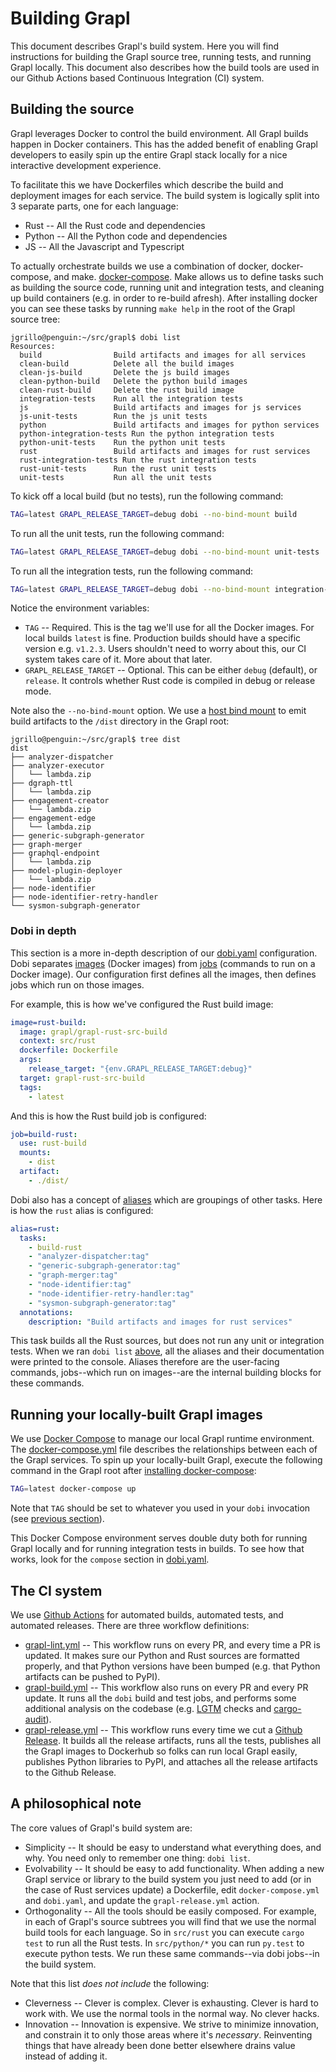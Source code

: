 # Building Grapl

This document describes Grapl's build system. Here you will find
instructions for building the Grapl source tree, running tests, and
running Grapl locally. This document also describes how the build
tools are used in our Github Actions based Continuous Integration (CI)
system.

## Building the source

Grapl leverages Docker to control the build environment. All Grapl
builds happen in Docker containers. This has the added benefit of
enabling Grapl developers to easily spin up the entire Grapl stack
locally for a nice interactive development experience.

To facilitate this we have Dockerfiles which describe the build and
deployment images for each service. The build system is logically
split into 3 separate parts, one for each language:

 - Rust -- All the Rust code and dependencies
 - Python -- All the Python code and dependencies
 - JS -- All the Javascript and Typescript

To actually orchestrate builds we use a combination of docker,
docker-compose, and make.
[docker-compose](https://docs.docker.com/compose/). Make allows us to
define tasks such as building the source code, running unit and
integration tests, and cleaning up build containers (e.g. in order to
re-build afresh). After installing docker you can see these
tasks by running `make help` in the root of the Grapl source tree:

```
jgrillo@penguin:~/src/grapl$ dobi list
Resources:
  build                Build artifacts and images for all services
  clean-build          Delete all the build images
  clean-js-build       Delete the js build images
  clean-python-build   Delete the python build images
  clean-rust-build     Delete the rust build image
  integration-tests    Run all the integration tests
  js                   Build artifacts and images for js services
  js-unit-tests        Run the js unit tests
  python               Build artifacts and images for python services
  python-integration-tests Run the python integration tests
  python-unit-tests    Run the python unit tests
  rust                 Build artifacts and images for rust services
  rust-integration-tests Run the rust integration tests
  rust-unit-tests      Run the rust unit tests
  unit-tests           Run all the unit tests
```

To kick off a local build (but no tests), run the following command:

``` bash
TAG=latest GRAPL_RELEASE_TARGET=debug dobi --no-bind-mount build
```

To run all the unit tests, run the following command:

``` bash
TAG=latest GRAPL_RELEASE_TARGET=debug dobi --no-bind-mount unit-tests
```

To run all the integration tests, run the following command:

``` bash
TAG=latest GRAPL_RELEASE_TARGET=debug dobi --no-bind-mount integration-tests
```

Notice the environment variables:

  - `TAG` -- Required. This is the tag we'll use for all the Docker
    images. For local builds `latest` is fine. Production builds
    should have a specific version e.g. `v1.2.3`. Users shouldn't need
    to worry about this, our CI system takes care of it. More about
    that later.
  - `GRAPL_RELEASE_TARGET` -- Optional. This can be either `debug`
    (default), or `release`. It controls whether Rust code is compiled
    in debug or release mode.

Note also the `--no-bind-mount` option. We use a [host bind
mount](https://dnephin.github.io/dobi/config.html#mount) to emit build
artifacts to the `/dist` directory in the Grapl root:

```
jgrillo@penguin:~/src/grapl$ tree dist
dist
├── analyzer-dispatcher
├── analyzer-executor
│   └── lambda.zip
├── dgraph-ttl
│   └── lambda.zip
├── engagement-creator
│   └── lambda.zip
├── engagement-edge
│   └── lambda.zip
├── generic-subgraph-generator
├── graph-merger
├── graphql-endpoint
│   └── lambda.zip
├── model-plugin-deployer
│   └── lambda.zip
├── node-identifier
├── node-identifier-retry-handler
└── sysmon-subgraph-generator
```

### Dobi in depth

This section is a more in-depth description of our
[dobi.yaml](dobi.yaml) configuration. Dobi separates
[images](https://dnephin.github.io/dobi/config.html#image) (Docker
images) from [jobs](https://dnephin.github.io/dobi/config.html#job)
(commands to run on a Docker image). Our configuration first defines
all the images, then defines jobs which run on those images.

For example, this is how we've configured the Rust build image:

``` yaml
image=rust-build:
  image: grapl/grapl-rust-src-build
  context: src/rust
  dockerfile: Dockerfile
  args:
    release_target: "{env.GRAPL_RELEASE_TARGET:debug}"
  target: grapl-rust-src-build
  tags:
    - latest
```

And this is how the Rust build job is configured:

``` yaml
job=build-rust:
  use: rust-build
  mounts:
    - dist
  artifact:
    - ./dist/
```

Dobi also has a concept of
[aliases](https://dnephin.github.io/dobi/config.html#alias) which are
groupings of other tasks. Here is how the `rust` alias is configured:

``` yaml
alias=rust:
  tasks:
    - build-rust
    - "analyzer-dispatcher:tag"
    - "generic-subgraph-generator:tag"
    - "graph-merger:tag"
    - "node-identifier:tag"
    - "node-identifier-retry-handler:tag"
    - "sysmon-subgraph-generator:tag"
  annotations:
    description: "Build artifacts and images for rust services"
```

This task builds all the Rust sources, but does not run any unit or
integration tests. When we ran `dobi list`
[above](#building-the-source), all the aliases and their documentation
were printed to the console. Aliases therefore are the user-facing
commands, jobs--which run on images--are the internal building blocks
for these commands.

## Running your locally-built Grapl images

We use [Docker Compose](https://docs.docker.com/compose/) to manage
our local Grapl runtime environment. The
[docker-compose.yml](docker-compose.yml) file describes the
relationships between each of the Grapl services. To spin up your
locally-built Grapl, execute the following command in the Grapl root
after [installing docker-compose](https://docs.docker.com/compose/install/):

``` bash
TAG=latest docker-compose up
```

Note that `TAG` should be set to whatever you used in your `dobi`
invocation (see [previous section](#building-the-source)).

This Docker Compose environment serves double duty both for running
Grapl locally and for running integration tests in builds. To see how
that works, look for the `compose` section in [dobi.yaml](dobi.yaml).

## The CI system

We use [Github Actions](https://github.com/features/actions) for
automated builds, automated tests, and automated releases. There are
three workflow definitions:

  - [grapl-lint.yml](./.github/workflows/grapl-lint.yml) -- This
    workflow runs on every PR, and every time a PR is updated. It
    makes sure our Python and Rust sources are formatted properly, and
    that Python versions have been bumped (e.g. that Python artifacts
    can be pushed to PyPI).
  - [grapl-build.yml](./.github/workflows/grapl-build.yml) -- This
    workflow also runs on every PR and every PR update. It runs all
    the `dobi` build and test jobs, and performs some additional
    analysis on the codebase (e.g. [LGTM](https://lgtm.com/) checks
    and [cargo-audit](https://github.com/RustSec/cargo-audit)).
  - [grapl-release.yml](./github/workflows/grapl-release.yml) -- This
    workflow runs every time we cut a [Github
    Release](https://github.com/grapl-security/grapl/releases). It
    builds all the release artifacts, runs all the tests, publishes
    all the Grapl images to Dockerhub so folks can run local Grapl
    easily, publishes Python libraries to PyPI, and attaches all the
    release artifacts to the Github Release.

## A philosophical note

The core values of Grapl's build system are:

  - Simplicity -- It should be easy to understand what everything
    does, and why. You need only to remember one thing: `dobi list`.
  - Evolvability -- It should be easy to add functionality. When
    adding a new Grapl service or library to the build system you just
    need to add (or in the case of Rust services update) a Dockerfile,
    edit `docker-compose.yml` and `dobi.yaml`, and update the
    `grapl-release.yml` action.
  - Orthogonality -- All the tools should be easily composed. For
    example, in each of Grapl's source subtrees you will find that we
    use the normal build tools for each language. So in `src/rust` you
    can execute `cargo test` to run all the Rust tests. In
    `src/python/*` you can run `py.test` to execute python tests. We
    run these same commands--via dobi jobs--in the build system.

Note that this list *does not include* the following:

  - Cleverness -- Clever is complex. Clever is exhausting. Clever is
    hard to work with. We use the normal tools in the normal way. No
    clever hacks.
  - Innovation -- Innovation is expensive. We strive to minimize
    innovation, and constrain it to only those areas where it's
    *necessary*. Reinventing things that have already been done better
    elsewhere drains value instead of adding it.
